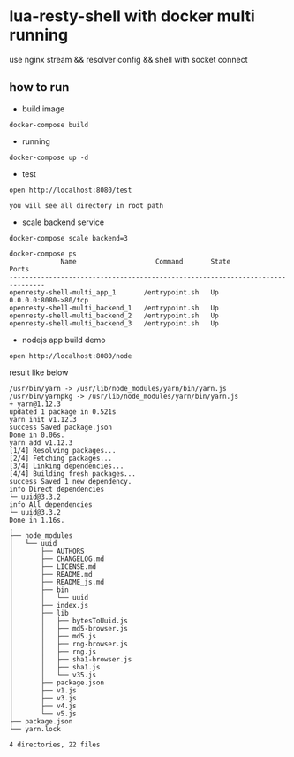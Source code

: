 # lua-resty-shell with docker multi running

use nginx stream && resolver config && shell with socket connect

## how to run

* build  image

```code
docker-compose build
```

* running

```code
docker-compose up -d
```

* test

```code
open http://localhost:8080/test

you will see all directory in root path
```

* scale backend service

```code
docker-compose scale backend=3
```

```code
docker-compose ps
             Name                    Command       State          Ports
-------------------------------------------------------------------------------
openresty-shell-multi_app_1       /entrypoint.sh   Up      0.0.0.0:8080->80/tcp
openresty-shell-multi_backend_1   /entrypoint.sh   Up
openresty-shell-multi_backend_2   /entrypoint.sh   Up
openresty-shell-multi_backend_3   /entrypoint.sh   Up
```

* nodejs app build demo

```code
open http://localhost:8080/node
```
result like below

```code
/usr/bin/yarn -> /usr/lib/node_modules/yarn/bin/yarn.js
/usr/bin/yarnpkg -> /usr/lib/node_modules/yarn/bin/yarn.js
+ yarn@1.12.3
updated 1 package in 0.521s
yarn init v1.12.3
success Saved package.json
Done in 0.06s.
yarn add v1.12.3
[1/4] Resolving packages...
[2/4] Fetching packages...
[3/4] Linking dependencies...
[4/4] Building fresh packages...
success Saved 1 new dependency.
info Direct dependencies
└─ uuid@3.3.2
info All dependencies
└─ uuid@3.3.2
Done in 1.16s.
.
├── node_modules
│   └── uuid
│       ├── AUTHORS
│       ├── CHANGELOG.md
│       ├── LICENSE.md
│       ├── README.md
│       ├── README_js.md
│       ├── bin
│       │   └── uuid
│       ├── index.js
│       ├── lib
│       │   ├── bytesToUuid.js
│       │   ├── md5-browser.js
│       │   ├── md5.js
│       │   ├── rng-browser.js
│       │   ├── rng.js
│       │   ├── sha1-browser.js
│       │   ├── sha1.js
│       │   └── v35.js
│       ├── package.json
│       ├── v1.js
│       ├── v3.js
│       ├── v4.js
│       └── v5.js
├── package.json
└── yarn.lock

4 directories, 22 files
```
